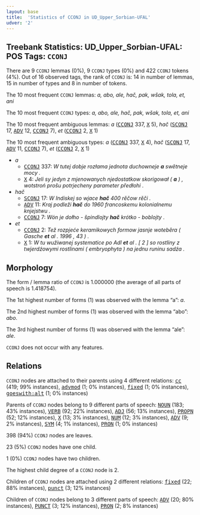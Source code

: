 ```yaml
---
layout: base
title:  'Statistics of CCONJ in UD_Upper_Sorbian-UFAL'
udver: '2'
---
```


## Treebank Statistics: UD_Upper_Sorbian-UFAL: POS Tags: `CCONJ`

There are 9 `CCONJ` lemmas (0%), 9 `CCONJ` types (0%) and 422 `CCONJ` tokens (4%).
Out of 16 observed tags, the rank of `CCONJ` is: 14 in number of lemmas, 15 in number of types and 8 in number of tokens.

The 10 most frequent `CCONJ` lemmas: <em>a, abo, ale, hač, pak, wšak, tola, et, ani</em>

The 10 most frequent `CCONJ` types:  <em>a, abo, ale, hač, pak, wšak, tola, et, ani</em>

The 10 most frequent ambiguous lemmas: <em>a</em> (<tt><a href="hsb_ufal-pos-CCONJ.html">CCONJ</a></tt> 337, <tt><a href="hsb_ufal-pos-X.html">X</a></tt> 5), <em>hač</em> (<tt><a href="hsb_ufal-pos-SCONJ.html">SCONJ</a></tt> 17, <tt><a href="hsb_ufal-pos-ADV.html">ADV</a></tt> 12, <tt><a href="hsb_ufal-pos-CCONJ.html">CCONJ</a></tt> 7), <em>et</em> (<tt><a href="hsb_ufal-pos-CCONJ.html">CCONJ</a></tt> 2, <tt><a href="hsb_ufal-pos-X.html">X</a></tt> 1)

The 10 most frequent ambiguous types:  <em>a</em> (<tt><a href="hsb_ufal-pos-CCONJ.html">CCONJ</a></tt> 337, <tt><a href="hsb_ufal-pos-X.html">X</a></tt> 4), <em>hač</em> (<tt><a href="hsb_ufal-pos-SCONJ.html">SCONJ</a></tt> 17, <tt><a href="hsb_ufal-pos-ADV.html">ADV</a></tt> 11, <tt><a href="hsb_ufal-pos-CCONJ.html">CCONJ</a></tt> 7), <em>et</em> (<tt><a href="hsb_ufal-pos-CCONJ.html">CCONJ</a></tt> 2, <tt><a href="hsb_ufal-pos-X.html">X</a></tt> 1)


* <em>a</em>
  * <tt><a href="hsb_ufal-pos-CCONJ.html">CCONJ</a></tt> 337: <em>W tutej dobje rozłama jednota duchowneje <b>a</b> swětneje mocy .</em>
  * <tt><a href="hsb_ufal-pos-X.html">X</a></tt> 4: <em>Jeli sy jedyn z mjenowanych njedostatkow skorigował ( <b>a</b> ) , wotstroń prošu potrjecheny parameter předłohi .</em>
* <em>hač</em>
  * <tt><a href="hsb_ufal-pos-SCONJ.html">SCONJ</a></tt> 17: <em>W Indiskej so wjace <b>hač</b> 400 rěčow rěči .</em>
  * <tt><a href="hsb_ufal-pos-ADV.html">ADV</a></tt> 11: <em>Kraj podleži <b>hač</b> do 1960 francoskemu kolonialnemu knjejstwu .</em>
  * <tt><a href="hsb_ufal-pos-CCONJ.html">CCONJ</a></tt> 7: <em>Wón je dołho - špindlojty <b>hač</b> krótko - boblojty .</em>
* <em>et</em>
  * <tt><a href="hsb_ufal-pos-CCONJ.html">CCONJ</a></tt> 2: <em>Tež rozpjeće keramikowych formow jasnje woteběra ( Gasche <b>et</b> al . 1996 , 43 ) .</em>
  * <tt><a href="hsb_ufal-pos-X.html">X</a></tt> 1: <em>W tu wužiwanej systematice po Adl <b>et</b> al . [ 2 ] so rostliny z twjerdźowymi rostlinami ( embryophyta ) na jednu runinu sadźa .</em>

## Morphology

The form / lemma ratio of `CCONJ` is 1.000000 (the average of all parts of speech is 1.418754).

The 1st highest number of forms (1) was observed with the lemma “a”: <em>a</em>.

The 2nd highest number of forms (1) was observed with the lemma “abo”: <em>abo</em>.

The 3rd highest number of forms (1) was observed with the lemma “ale”: <em>ale</em>.

`CCONJ` does not occur with any features.


## Relations

`CCONJ` nodes are attached to their parents using 4 different relations: <tt><a href="hsb_ufal-dep-cc.html">cc</a></tt> (419; 99% instances), <tt><a href="hsb_ufal-dep-advmod.html">advmod</a></tt> (1; 0% instances), <tt><a href="hsb_ufal-dep-fixed.html">fixed</a></tt> (1; 0% instances), <tt><a href="hsb_ufal-dep-goeswith-alt.html">goeswith:alt</a></tt> (1; 0% instances)

Parents of `CCONJ` nodes belong to 9 different parts of speech: <tt><a href="hsb_ufal-pos-NOUN.html">NOUN</a></tt> (183; 43% instances), <tt><a href="hsb_ufal-pos-VERB.html">VERB</a></tt> (92; 22% instances), <tt><a href="hsb_ufal-pos-ADJ.html">ADJ</a></tt> (56; 13% instances), <tt><a href="hsb_ufal-pos-PROPN.html">PROPN</a></tt> (52; 12% instances), <tt><a href="hsb_ufal-pos-X.html">X</a></tt> (13; 3% instances), <tt><a href="hsb_ufal-pos-NUM.html">NUM</a></tt> (12; 3% instances), <tt><a href="hsb_ufal-pos-ADV.html">ADV</a></tt> (9; 2% instances), <tt><a href="hsb_ufal-pos-SYM.html">SYM</a></tt> (4; 1% instances), <tt><a href="hsb_ufal-pos-PRON.html">PRON</a></tt> (1; 0% instances)

398 (94%) `CCONJ` nodes are leaves.

23 (5%) `CCONJ` nodes have one child.

1 (0%) `CCONJ` nodes have two children.

The highest child degree of a `CCONJ` node is 2.

Children of `CCONJ` nodes are attached using 2 different relations: <tt><a href="hsb_ufal-dep-fixed.html">fixed</a></tt> (22; 88% instances), <tt><a href="hsb_ufal-dep-punct.html">punct</a></tt> (3; 12% instances)

Children of `CCONJ` nodes belong to 3 different parts of speech: <tt><a href="hsb_ufal-pos-ADV.html">ADV</a></tt> (20; 80% instances), <tt><a href="hsb_ufal-pos-PUNCT.html">PUNCT</a></tt> (3; 12% instances), <tt><a href="hsb_ufal-pos-PRON.html">PRON</a></tt> (2; 8% instances)

